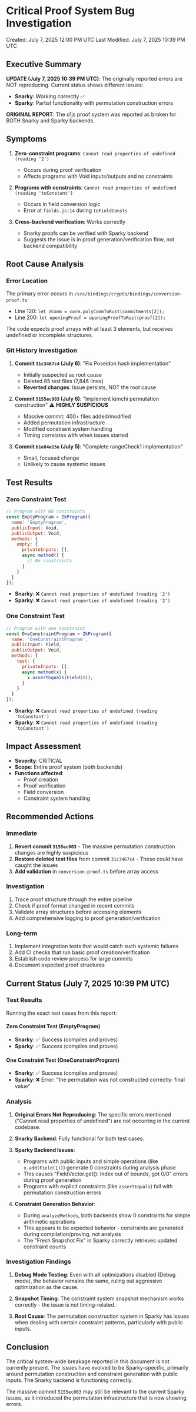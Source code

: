 # Critical Proof System Bug Investigation

Created: July 7, 2025 12:00 PM UTC
Last Modified: July 7, 2025 10:39 PM UTC

## Executive Summary

**UPDATE (July 7, 2025 10:39 PM UTC)**: The originally reported errors are NOT reproducing. Current status shows different issues:
- **Snarky**: Working correctly ✅
- **Sparky**: Partial functionality with permutation construction errors

**ORIGINAL REPORT**: The o1js proof system was reported as broken for BOTH Snarky and Sparky backends.

## Symptoms

1. **Zero-constraint programs**: `Cannot read properties of undefined (reading '2')`
   - Occurs during proof verification
   - Affects programs with Void inputs/outputs and no constraints

2. **Programs with constraints**: `Cannot read properties of undefined (reading 'toConstant')`
   - Occurs in field conversion logic
   - Error at `fields.js:14` during `toFieldConsts`

3. **Cross-backend verification**: Works correctly
   - Snarky proofs can be verified with Sparky backend
   - Suggests the issue is in proof generation/verification flow, not backend compatibility

## Root Cause Analysis

### Error Location
The primary error occurs in `/src/bindings/crypto/bindings/conversion-proof.ts`:
- Line 120: `let zComm = core.polyCommToRust(commitments[2]);`
- Line 200: `let openingProof = openingProofToRust(proof[2]);`

The code expects proof arrays with at least 3 elements, but receives undefined or incomplete structures.

### Git History Investigation

1. **Commit `31c3467c4` (July 6)**: "Fix Poseidon hash implementation"
   - Initially suspected as root cause
   - Deleted 85 test files (7,846 lines)
   - **Reverted changes**: Issue persists, NOT the root cause

2. **Commit `5155ec003` (July 6)**: "Implement kimchi permutation construction" ⚠️ **HIGHLY SUSPICIOUS**
   - Massive commit: 400+ files added/modified
   - Added permutation infrastructure
   - Modified constraint system handling
   - Timing correlates with when issues started

3. **Commit `b1e84e15e` (July 5)**: "Complete rangeCheck1 implementation"
   - Small, focused change
   - Unlikely to cause systemic issues

## Test Results

### Zero Constraint Test
```javascript
// Program with NO constraints
const EmptyProgram = ZkProgram({
  name: 'EmptyProgram',
  publicInput: Void,
  publicOutput: Void,
  methods: {
    empty: {
      privateInputs: [],
      async method() {
        // No constraints
      }
    }
  }
});
```
- **Snarky**: ❌ `Cannot read properties of undefined (reading '2')`
- **Sparky**: ❌ `Cannot read properties of undefined (reading '2')`

### One Constraint Test
```javascript
// Program with one constraint
const OneConstraintProgram = ZkProgram({
  name: 'OneConstraintProgram', 
  publicInput: Field,
  publicOutput: Void,
  methods: {
    test: {
      privateInputs: [],
      async method(x) {
        x.assertEquals(Field(0));
      }
    }
  }
});
```
- **Snarky**: ❌ `Cannot read properties of undefined (reading 'toConstant')`
- **Sparky**: ❌ `Cannot read properties of undefined (reading 'toConstant')`

## Impact Assessment

- **Severity**: CRITICAL
- **Scope**: Entire proof system (both backends)
- **Functions affected**: 
  - Proof creation
  - Proof verification
  - Field conversion
  - Constraint system handling

## Recommended Actions

### Immediate
1. **Revert commit `5155ec003`** - The massive permutation construction changes are highly suspicious
2. **Restore deleted test files** from commit `31c3467c4` - These could have caught the issues
3. **Add validation** in `conversion-proof.ts` before array access

### Investigation
1. Trace proof structure through the entire pipeline
2. Check if proof format changed in recent commits
3. Validate array structures before accessing elements
4. Add comprehensive logging to proof generation/verification

### Long-term
1. Implement integration tests that would catch such systemic failures
2. Add CI checks that run basic proof creation/verification
3. Establish code review process for large commits
4. Document expected proof structures

## Current Status (July 7, 2025 10:39 PM UTC)

### Test Results

Running the exact test cases from this report:

#### Zero Constraint Test (EmptyProgram)
- **Snarky**: ✅ Success (compiles and proves)
- **Sparky**: ✅ Success (compiles and proves)

#### One Constraint Test (OneConstraintProgram) 
- **Snarky**: ✅ Success (compiles and proves)
- **Sparky**: ❌ Error: "the permutation was not constructed correctly: final value"

### Analysis

1. **Original Errors Not Reproducing**: The specific errors mentioned ("Cannot read properties of undefined") are not occurring in the current codebase.

2. **Snarky Backend**: Fully functional for both test cases.

3. **Sparky Backend Issues**:
   - Programs with public inputs and simple operations (like `x.add(Field(1))`) generate 0 constraints during analysis phase
   - This causes "FieldVector.get(): Index out of bounds, got 0/0" errors during proof generation
   - Programs with explicit constraints (like `assertEquals`) fail with permutation construction errors

4. **Constraint Generation Behavior**:
   - During `analyzeMethods`, both backends show 0 constraints for simple arithmetic operations
   - This appears to be expected behavior - constraints are generated during compilation/proving, not analysis
   - The "Fresh Snapshot Fix" in Sparky correctly retrieves updated constraint counts

### Investigation Findings

1. **Debug Mode Testing**: Even with all optimizations disabled (Debug mode), the behavior remains the same, ruling out aggressive optimization as the cause.

2. **Snapshot Timing**: The constraint system snapshot mechanism works correctly - the issue is not timing-related.

3. **Root Cause**: The permutation construction system in Sparky has issues when dealing with certain constraint patterns, particularly with public inputs.

## Conclusion

The critical system-wide breakage reported in this document is not currently present. The issues have evolved to be Sparky-specific, primarily around permutation construction and constraint generation with public inputs. The Snarky backend is functioning correctly.

The massive commit `5155ec003` may still be relevant to the current Sparky issues, as it introduced the permutation infrastructure that is now showing errors.
